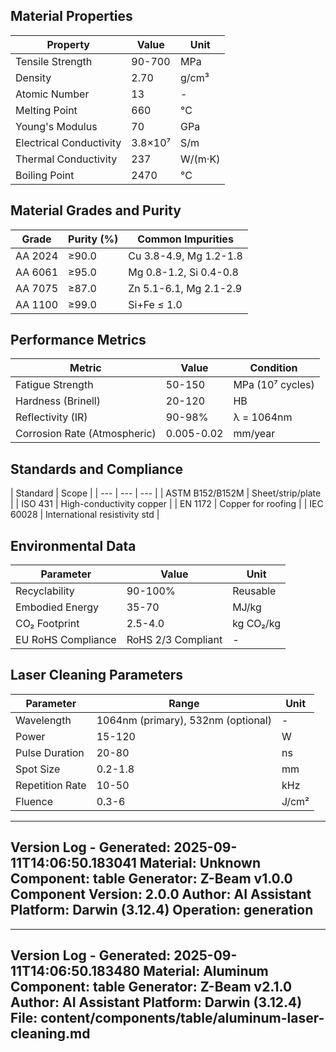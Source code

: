 ## Material Properties
| Property | Value | Unit |
| --- | --- | --- |
| Tensile Strength | 90-700 | MPa |
| Density | 2.70 | g/cm³ |
| Atomic Number | 13 | - |
| Melting Point | 660 | °C |
| Young's Modulus | 70 | GPa |
| Electrical Conductivity | 3.8×10⁷ | S/m |
| Thermal Conductivity | 237 | W/(m·K) |
| Boiling Point | 2470 | °C |


## Material Grades and Purity
| Grade | Purity (%) | Common Impurities |
| --- | --- | --- |
| AA 2024 | ≥90.0 | Cu 3.8-4.9, Mg 1.2-1.8 |
| AA 6061 | ≥95.0 | Mg 0.8-1.2, Si 0.4-0.8 |
| AA 7075 | ≥87.0 | Zn 5.1-6.1, Mg 2.1-2.9 |
| AA 1100 | ≥99.0 | Si+Fe ≤ 1.0 |


## Performance Metrics
| Metric | Value | Condition |
| --- | --- | --- |
| Fatigue Strength | 50-150 | MPa (10⁷ cycles) |
| Hardness (Brinell) | 20-120 | HB |
| Reflectivity (IR) | 90-98% | λ = 1064nm |
| Corrosion Rate (Atmospheric) | 0.005-0.02 | mm/year |


## Standards and Compliance
| Standard | Scope |
| --- | --- | --- |
| ASTM B152/B152M | Sheet/strip/plate |
| ISO 431 | High-conductivity copper |
| EN 1172 | Copper for roofing |
| IEC 60028 | International resistivity std |


## Environmental Data
| Parameter | Value | Unit |
| --- | --- | --- |
| Recyclability | 90-100% | Reusable |
| Embodied Energy | 35-70 | MJ/kg |
| CO₂ Footprint | 2.5-4.0 | kg CO₂/kg |
| EU RoHS Compliance | RoHS 2/3 Compliant | - |


## Laser Cleaning Parameters
| Parameter | Range | Unit |
| --- | --- | --- |
| Wavelength | 1064nm (primary), 532nm (optional) | - |
| Power | 15-120 | W |
| Pulse Duration | 20-80 | ns |
| Spot Size | 0.2-1.8 | mm |
| Repetition Rate | 10-50 | kHz |
| Fluence | 0.3-6 | J/cm² |


---
Version Log - Generated: 2025-09-11T14:06:50.183041
Material: Unknown
Component: table
Generator: Z-Beam v1.0.0
Component Version: 2.0.0
Author: AI Assistant
Platform: Darwin (3.12.4)
Operation: generation
---

---
Version Log - Generated: 2025-09-11T14:06:50.183480
Material: Aluminum
Component: table
Generator: Z-Beam v2.1.0
Author: AI Assistant
Platform: Darwin (3.12.4)
File: content/components/table/aluminum-laser-cleaning.md
---